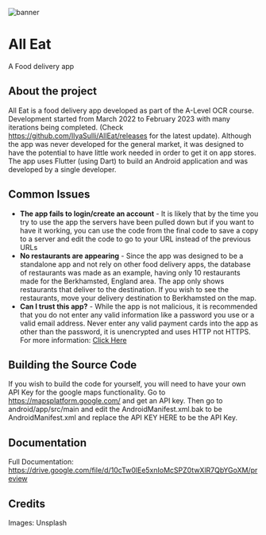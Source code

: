 ![banner](https://user-images.githubusercontent.com/81645040/207942918-19d81b1d-c89e-4d22-a809-eb79807b3059.png)

# All Eat
A Food delivery app

## About the project
All Eat is a food delivery app developed as part of the A-Level OCR course. Development started from March 2022 to February 2023 with many iterations being completed. (Check https://github.com/IlyaSulli/AllEat/releases for the latest update). Although the app was never developed for the general market, it was designed to have the potential to have little work needed in order to get it on app stores. The app uses Flutter (using Dart) to build an Android application and was developed by a single developer.

## Common Issues
- **The app fails to login/create an account** - It is likely that by the time you try to use the app the servers have been pulled down but if you want to have it working, you can use the code from the final code to save a copy to a server and edit the code to go to your URL instead of the previous URLs
- **No restaurants are appearing** - Since the app was designed to be a standalone app and not rely on other food delivery apps, the database of restaurants was made as an example, having only 10 restaurants made for the Berkhamsted, England area. The app only shows restaurants that deliver to the destination. If you wish to see the restaurants, move your delivery destination to Berkhamsted on the map.
- **Can I trust this app?** - While the app is not malicious, it is recommended that you do not enter any valid information like a password you use or a valid email address. Never enter any valid payment cards into the app as other than the password, it is unencrypted and uses HTTP not HTTPS. For more information: [Click Here](https://www.cloudflare.com/en-gb/learning/ssl/why-is-http-not-secure/)

## Building the Source Code
If you wish to build the code for yourself, you will need to have your own API Key for the google maps functionality. Go to https://mapsplatform.google.com/ and get an API key. Then go to android/app/src/main and edit the AndroidManifest.xml.bak to be AndroidManifest.xml and replace the API KEY HERE to be the API Key.

## Documentation

Full Documentation: https://drive.google.com/file/d/10cTw0lEe5xnIoMcSPZ0twXlR7QbYGoXM/preview

## Credits

Images: Unsplash

